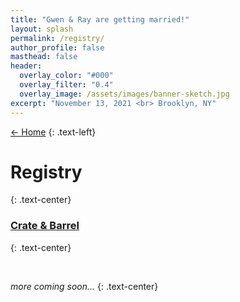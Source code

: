```yaml
---
title: "Gwen & Ray are getting married!"
layout: splash
permalink: /registry/
author_profile: false
masthead: false
header:
  overlay_color: "#000"
  overlay_filter: "0.4"
  overlay_image: /assets/images/banner-sketch.jpg
excerpt: "November 13, 2021 <br> Brooklyn, NY"
---
```


 [<- Home](../index.html)
{: .text-left}

# Registry
{: .text-center}

### [Crate & Barrel](https://www.crateandbarrel.com/gift-registry/gwen-breitstein-and-ray-lyon/r6215352)
{: .text-center}

<br>

*more coming soon...*
{: .text-center}